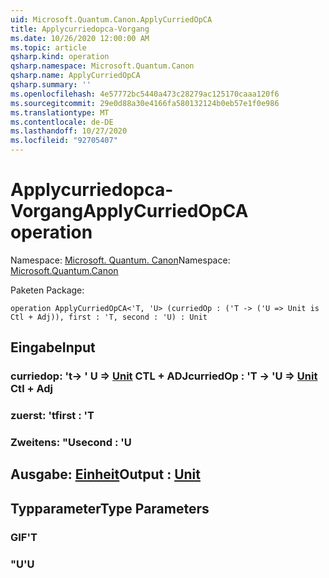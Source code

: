 ```yaml
---
uid: Microsoft.Quantum.Canon.ApplyCurriedOpCA
title: Applycurriedopca-Vorgang
ms.date: 10/26/2020 12:00:00 AM
ms.topic: article
qsharp.kind: operation
qsharp.namespace: Microsoft.Quantum.Canon
qsharp.name: ApplyCurriedOpCA
qsharp.summary: ''
ms.openlocfilehash: 4e57772bc5440a473c28279ac125170caaa120f6
ms.sourcegitcommit: 29e0d88a30e4166fa580132124b0eb57e1f0e986
ms.translationtype: MT
ms.contentlocale: de-DE
ms.lasthandoff: 10/27/2020
ms.locfileid: "92705407"
---
```

# <a name="applycurriedopca-operation"></a><span data-ttu-id="3a5a6-102">Applycurriedopca-Vorgang</span><span class="sxs-lookup"><span data-stu-id="3a5a6-102">ApplyCurriedOpCA operation</span></span>

<span data-ttu-id="3a5a6-103">Namespace: [Microsoft. Quantum. Canon](xref:Microsoft.Quantum.Canon)</span><span class="sxs-lookup"><span data-stu-id="3a5a6-103">Namespace: [Microsoft.Quantum.Canon](xref:Microsoft.Quantum.Canon)</span></span>

<span data-ttu-id="3a5a6-104">Paketen [](https://nuget.org/packages/)</span><span class="sxs-lookup"><span data-stu-id="3a5a6-104">Package: [](https://nuget.org/packages/)</span></span>




```qsharp
operation ApplyCurriedOpCA<'T, 'U> (curriedOp : ('T -> ('U => Unit is Ctl + Adj)), first : 'T, second : 'U) : Unit
```


## <a name="input"></a><span data-ttu-id="3a5a6-105">Eingabe</span><span class="sxs-lookup"><span data-stu-id="3a5a6-105">Input</span></span>

### <a name="curriedop--t---u--unit-ctl--adj"></a><span data-ttu-id="3a5a6-106">curriedop: 't-> ' U => [Unit](xref:microsoft.quantum.lang-ref.unit) CTL + ADJ</span><span class="sxs-lookup"><span data-stu-id="3a5a6-106">curriedOp : 'T -> 'U => [Unit](xref:microsoft.quantum.lang-ref.unit) Ctl + Adj</span></span>




### <a name="first--t"></a><span data-ttu-id="3a5a6-107">zuerst: 't</span><span class="sxs-lookup"><span data-stu-id="3a5a6-107">first : 'T</span></span>




### <a name="second--u"></a><span data-ttu-id="3a5a6-108">Zweitens: "U</span><span class="sxs-lookup"><span data-stu-id="3a5a6-108">second : 'U</span></span>





## <a name="output--unit"></a><span data-ttu-id="3a5a6-109">Ausgabe: [Einheit](xref:microsoft.quantum.lang-ref.unit)</span><span class="sxs-lookup"><span data-stu-id="3a5a6-109">Output : [Unit](xref:microsoft.quantum.lang-ref.unit)</span></span>



## <a name="type-parameters"></a><span data-ttu-id="3a5a6-110">Typparameter</span><span class="sxs-lookup"><span data-stu-id="3a5a6-110">Type Parameters</span></span>

### <a name="t"></a><span data-ttu-id="3a5a6-111">GIF</span><span class="sxs-lookup"><span data-stu-id="3a5a6-111">'T</span></span>


### <a name="u"></a><span data-ttu-id="3a5a6-112">"U</span><span class="sxs-lookup"><span data-stu-id="3a5a6-112">'U</span></span>

